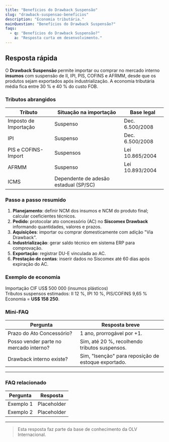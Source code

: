 ```yaml
---
title: "Benefícios do Drawback Suspensão"
slug: "drawback-suspensao-beneficios"
description: "Economia tributária."
mainQuestion: "Benefícios do Drawback Suspensão?"
faqs:
  - q: "Benefícios do Drawback Suspensão?"
    a: "Resposta curta em desenvolvimento."
---
```


## Resposta rápida

O **Drawback Suspensão** permite importar ou comprar no mercado interno **insumos** com suspensão de II, IPI, PIS, COFINS e AFRMM, desde que os produtos sejam exportados após industrialização. A economia tributária média fica entre 30 % e 40 % do custo FOB.

### Tributos abrangidos

| Tributo | Situação na importação | Base legal |
| --- | --- | --- |
| Imposto de Importação | Suspenso | Dec. 6.500/2008 |
| IPI | Suspenso | Dec. 6.500/2008 |
| PIS e COFINS-Import | Suspensos | Lei 10.865/2004 |
| AFRMM | Suspenso | Lei 10.893/2004 |
| ICMS | Dependente de adesão estadual (SP/SC) |

### Passo a passo resumido

1. **Planejamento**: definir NCM dos insumos e NCM do produto final; calcular coeficientes técnicos.  
2. **Pedido**: protocolar ato concessório (AC) no **Siscomex Drawback** informando quantidades, valores e prazos.  
3. **Aquisições**: importar ou comprar domesticamente com adição "Via Drawback".  
4. **Industrialização**: gerar saldo técnico em sistema ERP para comprovação.  
5. **Exportação**: registrar DU-E vinculada ao AC.  
6. **Prestação de contas**: inserir dados no Siscomex até 60 dias após expiração do AC.

### Exemplo de economia

Importação CIF US$ 500 000 (insumos plásticos)  
Tributos suspensos estimados: II 12 %, IPI 10 %, PIS/COFINS 9,65 %  
Economia = **US$ 158 250**.

### Mini-FAQ

| Pergunta | Resposta breve |
| --- | --- |
| Prazo do Ato Concessório? | 1 ano, prorrogável por +1. |
| Posso vender parte no mercado interno? | Sim, até 20 %, recolhendo tributos suspensos. |
| Drawback interno existe? | Sim, "Isenção" para reposição de estoque exportado. |

---

### FAQ relacionado

| Pergunta | Resposta |
| --- | --- |
| Exemplo 1 | Placeholder |
| Exemplo 2 | Placeholder |

---

> Esta resposta faz parte da base de conhecimento da OLV Internacional.
